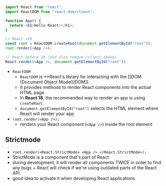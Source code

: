 ```js
import React from "react";
import ReactDOM from "react-dom/client";

function App() {
  return <h1>Hello React!</h1>;
}

// React v18
const root = ReactDOM.createRoot(document.getElementById("root"));
root.render(<App />);

// React before 18 (and also remove /client above)
React.render(<App />, document.getElementById("root"))

```
- `ReactDOM`
	- `ReactDOM` is **React's library for interacting with the [[DOM (Document Object Model)|DOM]].  
	- It provides methods to render React components into the actual HTML page.  
	- In **React 18**, the recommended way to render an app is using `createRoot`.
	- `document.getElementById("root")` selects the HTML element where React will render your app
- `root.render(<App />);` 
	- renders your React component (`<App />`) inside the root element

## Strictmode
- `root.render(<React.StrictMode> <App /> </React.StrictMode>);`
- StrictMode is a component that's part of React
- during development, it will render all components TWICE in order to find any bugs + React will check if we're using outdated parts of the React API
- good idea to activate it when developing React applications